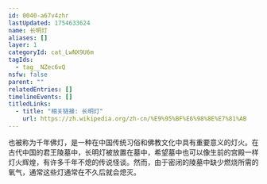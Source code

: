 ```yaml
---
id: 0040-a67v4zhr
lastUpdated: 1754633624
name: 长明灯
aliases: []
layer: 1
categoryId: cat_LwNX9U6m
tagIds:
  - tag__NZec6vQ
nsfw: false
parent: ""
relatedEntries: []
timelineEvents: []
titledLinks:
  - title: "相关链接: 长明灯"
    url: https://zh.wikipedia.org/zh-cn/%E9%95%BF%E6%98%8E%E7%81%AB
---
```


也被称为千年佛灯，是一种在中国传统习俗和佛教文化中具有重要意义的灯火。在古代中国的君王陵墓中，长明灯被放置在墓中，希望墓中也可以像生前的宫殿一样灯火辉煌，有许多千年不熄的传说怪谈。然而，由于密闭的陵墓中缺少燃烧所需的氧气，通常这些灯通常在不久后就会熄灭。